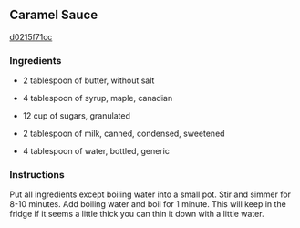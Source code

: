 ## Caramel Sauce

[d0215f71cc](http://www.food.com/recipe/caramel-sauce-211139)

### Ingredients

 - 2 tablespoon of butter, without salt

 - 4 tablespoon of syrup, maple, canadian

 - 12 cup of sugars, granulated

 - 2 tablespoon of milk, canned, condensed, sweetened

 - 4 tablespoon of water, bottled, generic

### Instructions

Put all ingredients except boiling water into a small pot. Stir and simmer for 8-10 minutes. Add boiling water and boil for 1 minute. This will keep in the fridge if it seems a little thick you can thin it down with a little water.